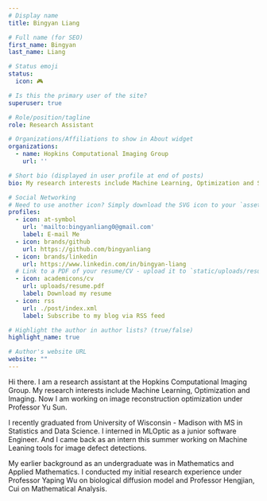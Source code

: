```yaml
---
# Display name
title: Bingyan Liang

# Full name (for SEO)
first_name: Bingyan
last_name: Liang

# Status emoji
status:
  icon: 🎮

# Is this the primary user of the site?
superuser: true

# Role/position/tagline
role: Research Assistant

# Organizations/Affiliations to show in About widget
organizations:
  - name: Hopkins Computational Imaging Group
    url: ''

# Short bio (displayed in user profile at end of posts)
bio: My research interests include Machine Learning, Optimization and Stochastic Process.

# Social Networking
# Need to use another icon? Simply download the SVG icon to your `assets/media/icons/` folder.
profiles:
  - icon: at-symbol
    url: 'mailto:bingyanliang0@gmail.com'
    label: E-mail Me
  - icon: brands/github
    url: https://github.com/bingyanliang
  - icon: brands/linkedin
    url: https://www.linkedin.com/in/bingyan-liang
  # Link to a PDF of your resume/CV - upload it to `static/uploads/resume.pdf`
  - icon: academicons/cv
    url: uploads/resume.pdf
    label: Download my resume
  - icon: rss
    url: ./post/index.xml
    label: Subscribe to my blog via RSS feed

# Highlight the author in author lists? (true/false)
highlight_name: true

# Author's website URL
website: ""
---
```


Hi there. I am a research assistant at the Hopkins Computational Imaging Group. My research interests include
Machine Learning, Optimization and Imaging. Now I am working on image reconstruction optimization under Professor Yu Sun.

I recently graduated from University of Wisconsin - Madison with MS in Statistics and Data Science. I interned in MLOptic 
as a junior software Engineer. And I came back as an intern this summer working on Machine Leaning tools for image defect detections.

My earlier background as an undergraduate was in Mathematics and Applied Mathematics. I conducted my initial research experience 
under Professor Yaping Wu on biological diffusion model and Professor Hengjian, Cui on Mathematical Analysis.
